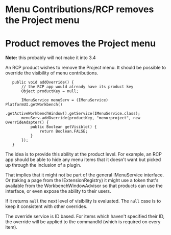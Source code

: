 Menu Contributions/RCP removes the Project menu
===============================================

Product removes the Project menu
================================

**Note:** this probably will not make it into 3.4

An RCP product wishes to remove the Project menu. It should be possible to override the visibility of menu contributions.

 

       public void addOverride() {
           // the RCP app would already have its product key
           Object productKey = null;
    
           IMenuService menuServ = (IMenuService) PlatformUI.getWorkbench()
                   .getActiveWorkbenchWindow().getService(IMenuService.class);
           menuServ.addOverride(productKey, "menu:project", new OverrideAdapter() {
               public Boolean getVisible() {
                   return Boolean.FALSE;
               }
           });
       }
    

 

  

The idea is to provide this ability at the product level. For example, an RCP app should be able to hide any menu items that it doesn't want but picked up through the inclusion of a plugin.

That implies that it might not be part of the general IMenuService interface. Or (taking a page from the IExtensionRegistry) it might use a token that's available from the WorkbenchWindowAdvisor so that products can use the interface, or even expose the ability to their users.

If it returns `null` the next level of visibility is evaluated. The `null` case is to keep it consistent with other overrides.

The override service is ID based. For items which haven't specified their ID, the override will be applied to the commandId (which is required on every item).

